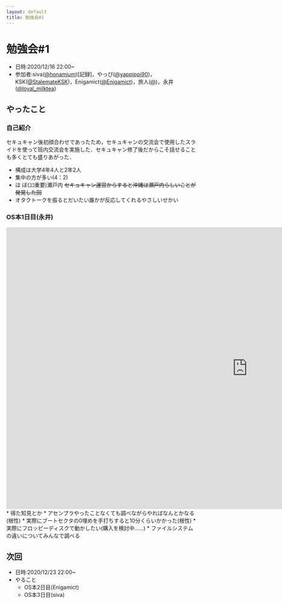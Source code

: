 ```yaml
---
layout: default
title: 勉強会#1
---
```


# 勉強会#1
- 日時:2020/12/16 22:00~
- 参加者:siva([@honamium](https://twitter.com/honamium/ "twitter"))[記録]，やっぴ([@yappippi90](https://twitter.com/yappippi90/ "twitter"))，KSK([@StalemateKSK](https://twitter.com/StalemateKSK/ "twitter"))，Enigamict([@Enigamict](https://twitter.com/Enigamict/ "twitter"))，旅人([@](https://twitter.com// "twitter"))，永井([@loyal_milktea](https://twitter.com/loyal_milktea/ "twitter"))


## やったこと

### 自己紹介
セキュキャン後初顔合わせであったため，セキュキャンの交流会で使用したスライドを使って班内交流会を実施した．セキュキャン修了後だからこそ話せることも多くとても盛りあがった．
- 構成は大学4年4人と2年2人
- 集中の方が多い(4：2)
- ほ ぼ(ｺｺ重要)瀬戸内
	~~セキュキャン運営からすると沖縄は瀬戸内らしいことが発覚した回~~
- オタクトークを振るとだいたい誰かが反応してくれるやさしいせかい

### OS本1日目(永井)
<div class="g-slide">
<iframe src="https://docs.google.com/presentation/d/e/2PACX-1vSKxoiXP3G7FdQENLsCJi3tlkq0j2vnrizRewOfMZvrwDanIEL0KE0AQLZ6rtSauT2Vr79Ee4qNRlUp/embed?start=false&loop=false&delayms=3000" frameborder="0" width="1280" height="749" allowfullscreen="true" mozallowfullscreen="true" webkitallowfullscreen="true"></iframe>
</div>
* 得た知見とか
  * アセンブラやったことなくても調べながらやればなんとかなる(根性)
  * 実際にブートセクタの0埋めを手打ちすると10分くらいかかった(根性)
  * 実際にフロッピーディスクで動かしたい(購入を検討中……)
  * ファイルシステムの違いについてみんなで調べる

## 次回
- 日時:2020/12/23 22:00~
- やること
  - OS本2日目(Enigamict)
  - OS本3日目(siva)
